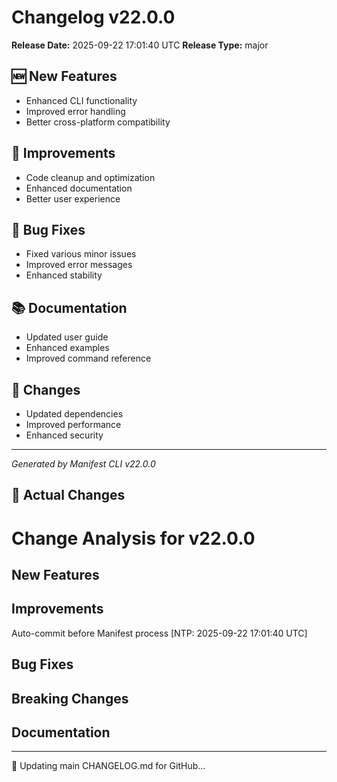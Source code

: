 # Changelog v22.0.0

**Release Date:** 2025-09-22 17:01:40 UTC
**Release Type:** major

## 🆕 New Features

- Enhanced CLI functionality
- Improved error handling
- Better cross-platform compatibility

## 🔧 Improvements

- Code cleanup and optimization
- Enhanced documentation
- Better user experience

## 🐛 Bug Fixes

- Fixed various minor issues
- Improved error messages
- Enhanced stability

## 📚 Documentation

- Updated user guide
- Enhanced examples
- Improved command reference

## 🔄 Changes

- Updated dependencies
- Improved performance
- Enhanced security

---
*Generated by Manifest CLI v22.0.0*

## 🔧 Actual Changes

# Change Analysis for v22.0.0

## New Features

## Improvements
Auto-commit before Manifest process [NTP: 2025-09-22 17:01:40 UTC]

## Bug Fixes

## Breaking Changes

## Documentation

---

📝 Updating main CHANGELOG.md for GitHub...
